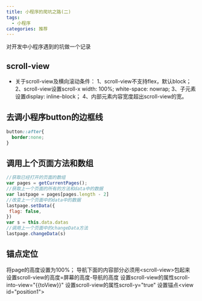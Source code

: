 ```yaml
---
title: 小程序的爬坑之路(二)
tags: 
  - 小程序
categories: 推荐
---
```

对开发中小程序遇到的坑做一个记录
<!-- more -->

## scroll-view

+ 关于scroll-view及横向滚动条件：
1、scroll-view不支持flex，默认block；
2、scroll-view设置scroll-x width: 100%; white-space: nowrap;
3、子元素设置display: inline-block；
4、内部元素内容宽度超出scroll-view的宽。

## 去调小程序button的边框线

```css
button::after{
  border:none;
}
```

## 调用上个页面方法和数组

```js
//获取已经打开的页面的数组
var pages = getCurrentPages();
//获取上一个页面的所有的方法和data中的数据
var lastpage = pages[pages.length - 2]
//改变上一个页面中的data中的数据
lastpage.setData({
 flag: false,
})
var s = this.data.datas
//调用上一个页面中的changeData方法
lastpage.changeData(s)
```

## 锚点定位

将page的高度设置为100%；
导航下面的内容部分必须用\<scroll-view>包起来
设置scroll-view的高度=屏幕的高度-导航的高度
设置scroll-view的属性scroll-into-view="{{toView}}"
设置scroll-view的属性scroll-y="true"
设置锚点\<view id="position1">
